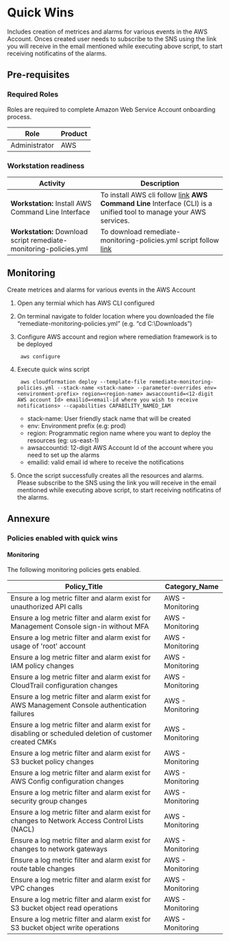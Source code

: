 # Quick Wins

Includes creation of metrices and alarms for various events in the AWS Account. Onces created user needs to subscribe to the SNS using the link you will receive in the email mentioned while executing above script, to start receiving notificatins of the alarms.

## Pre-requisites

### Required Roles
Roles are required to complete Amazon Web Service Account onboarding process.

| Role          | Product    |
|---------------|------------|
| Administrator | AWS        |


### Workstation readiness

| Activity                                                                      | Description                                              |
|-------------------------------------------------------------------------------|----------------------------------------------------------|                                                
| **Workstation:** Install AWS Command Line Interface                           | To install AWS cli follow [link](https://docs.aws.amazon.com/cli/latest/userguide/install-windows.html) **AWS Command Line** Interface (CLI) is a unified tool to manage your AWS services.             |                                                      |
|**Workstation:** Download script remediate-monitoring-policies.yml| To download remediate-monitoring-policies.yml script follow [link](https://raw.githubusercontent.com/Cloudneeti/docs_cloudneeti/master/scripts/remediate-monitoring-policies.yml) |


## Monitoring

Create metrices and alarms for various events in the AWS Account

1. Open any termial which has AWS CLI configured

2. On terminal navigate to folder location where you downloaded the file “remediate-monitoring-policies.yml” (e.g. “cd C:\Downloads”) 

3. Configure AWS account and region where remediation framework is to be deployed

        aws configure

4. Execute quick wins script

        aws cloudformation deploy --template-file remediate-monitoring-policies.yml --stack-name <stack-name> --parameter-overrides env=<environment-prefix> region=<region-name> awsaccountid=<12-digit AWS account Id> emailid=<email-id where you wish to receive notifications> --capabilities CAPABILITY_NAMED_IAM

    - stack-name: User friendly stack name that will be created
    - env: Environment prefix (e.g: prod)
    - region: Programmatic region name where you want to deploy the resources (eg: us-east-1)
    - awsaccountid: 12-digit AWS Account Id of the account where you need to set up the alarms
    - emailid: valid email id where to receive the notifications

    <!-- <Todos> Screenshot here -->

5. Once the script successfully creates all the resources and alarms. Please subscribe to the SNS using the link you will receive in the email mentioned while executing above script, to start receiving notificatins of the alarms.

## Annexure
### Policies enabled with quick wins 

#### Monitoring

The following monitoring policies gets enabled.

| **Policy_Title**                                                                                        | **Category_Name** |
|---------------------------------------------------------------------------------------------------------|-------------------|
| Ensure a log metric filter and alarm exist for unauthorized API calls                                   | AWS - Monitoring  |
| Ensure a log metric filter and alarm exist for Management Console sign-in without MFA                   | AWS - Monitoring  |
| Ensure a log metric filter and alarm exist for usage of 'root' account                                  | AWS - Monitoring  |
| Ensure a log metric filter and alarm exist for IAM policy changes                                       | AWS - Monitoring  |
| Ensure a log metric filter and alarm exist for CloudTrail configuration changes                         | AWS - Monitoring  |
| Ensure a log metric filter and alarm exist for AWS Management Console authentication failures           | AWS - Monitoring  |
| Ensure a log metric filter and alarm exist for disabling or scheduled deletion of customer created CMKs | AWS - Monitoring  |
| Ensure a log metric filter and alarm exist for S3 bucket policy changes                                 | AWS - Monitoring  |
| Ensure a log metric filter and alarm exist for AWS Config configuration changes                         | AWS - Monitoring  |
| Ensure a log metric filter and alarm exist for security group changes                                   | AWS - Monitoring  |
| Ensure a log metric filter and alarm exist for changes to Network Access Control Lists (NACL)           | AWS - Monitoring  |
| Ensure a log metric filter and alarm exist for changes to network gateways                              | AWS - Monitoring  |
| Ensure a log metric filter and alarm exist for route table changes                                      | AWS - Monitoring  |
| Ensure a log metric filter and alarm exist for VPC changes                                              | AWS - Monitoring  |
| Ensure a log metric filter and alarm exist for S3 bucket object read operations                         | AWS - Monitoring  |
| Ensure a log metric filter and alarm exist for S3 bucket object write operations                        | AWS - Monitoring  |



